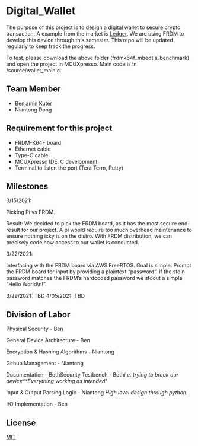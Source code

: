 # Digital_Wallet

The purpose of this project is to design a digital wallet to secure crypto transaction. A example from the market is [Ledger](https://www.ledger.com/). We are using FRDM to develop this device through this semester. This repo will be updated regularly to keep track the progress. 

To test, please download the above folder (frdmk64f_mbedtls_benchmark) and open the project in MCUXpresso. Main code is in /source/wallet_main.c.

## Team Member

- Benjamin Kuter
- Niantong Dong

## Requirement for this project

- FRDM-K64F board
- Ethernet cable
- Type-C cable
- MCUXpresso IDE, C development
- Terminal to listen the port (Tera Term, Putty)

## Milestones

3/15/2021: 

Picking Pi vs FRDM. 

Result: We decided to pick the FRDM board, as it has the most secure end-result for our project. A pi would require too much overhead maintenance to ensure nothing icky is on the distro. With FRDM distribution, we can precisely code how access to our wallet is conducted. 

3/22/2021: 

Interfacing with the FRDM board via AWS FreeRTOS. Goal is simple. Prompt the FRDM board for input by providing a plaintext “password”. If the stdin password matches the FRDM’s hardcoded password we stdout a simple “Hello World\n!”.	

3/29/2021: TBD
4/05/2021: TBD

## Division of Labor

Physical Security - Ben

General Device Architecture - Ben

Encryption & Hashing Algorithms - Niantong

Github Management - Niantong

Documentation - BothSecurity Testbench - Both*i.e. trying to break our device**Everything working as intended!*

Input & Output Parsing Logic - Niantong *High level design through python.*

I/O Implementation - Ben



## License

[MIT](https://choosealicense.com/licenses/mit/)

​	
